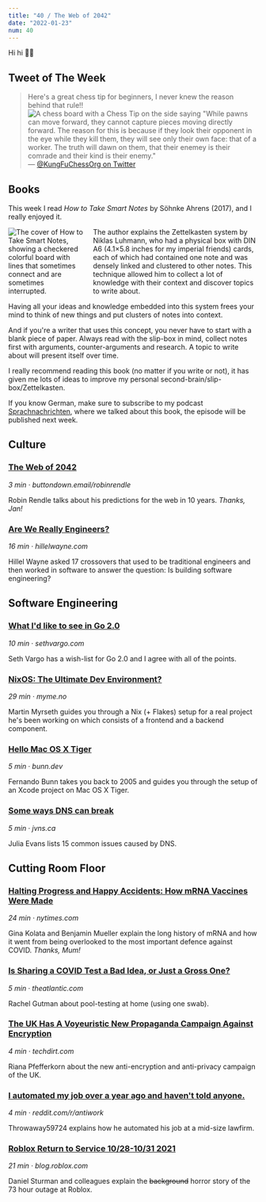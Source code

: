 ```yaml
---
title: "40 / The Web of 2042"
date: "2022-01-23"
num: 40
---
```


Hi hi ✌🏻

## Tweet of The Week

> Here's a great chess tip for beginners, I never knew the reason behind that rule!!
> ![A chess board with a Chess Tip on the side saying "While pawns can move forward, they cannot capture pieces moving directly forward. The reason for this is because if they look their opponent in the eye while they kill them, they will see only their own face: that of a worker. The truth will dawn on them, that their enemey is their comrade and their kind is their enemy."](twitter_image.png)
> — [@KungFuChessOrg on Twitter](https://twitter.com/KungFuChessOrg/status/1483600671148437504)

## Books

This week I read _How to Take Smart Notes_ by Söhnke Ahrens (2017), and I really enjoyed it.

<div style="width: 30%;float: left;padding-right: 20px;">
  <img alt="The cover of How to Take Smart Notes, showing a checkered colorful board with lines that sometimes connect and are sometimes interrupted." src="how_to_take_smart_notes_cover.jpg">
</div>

The author explains the Zettelkasten system by Niklas Luhmann, who had a physical box with DIN A6 (4.1×5.8 inches for my imperial friends) cards, each of which had contained one note and was densely linked and clustered to other notes.
This technique allowed him to collect a lot of knowledge with their context and discover topics to write about.

Having all your ideas and knowledge embedded into this system frees your mind to think of new things and put clusters of notes into context.

And if you're a writer that uses this concept, you never have to start with a blank piece of paper.
Always read with the slip-box in mind, collect notes first with arguments, counter-arguments and research.
A topic to write about will present itself over time.

I really recommend reading this book (no matter if you write or not), it has given me lots of ideas to improve my personal second-brain/slip-box/Zettelkasten.

If you know German, make sure to subscribe to my podcast [Sprachnachrichten](https://sprachnachrichten.fm), where we talked about this book, the episode will be published next week.
<br style="clear: both;">

## Culture

### [The Web of 2042](https://buttondown.email/robinrendle/archive/the-web-of-2042/)

_3 min · buttondown.email/robinrendle_

Robin Rendle talks about his predictions for the web in 10 years. _Thanks, Jan!_

### [Are We Really Engineers?](https://www.hillelwayne.com/post/are-we-really-engineers/)

_16 min · hillelwayne.com_

Hillel Wayne asked 17 crossovers that used to be traditional engineers and then worked in software to answer the question: Is building software engineering?

## Software Engineering

### [What I'd like to see in Go 2.0](https://www.sethvargo.com/what-id-like-to-see-in-go-2/)

_10 min · sethvargo.com_

Seth Vargo has a wish-list for Go 2.0 and I agree with all of the points.

### [NixOS: The Ultimate Dev Environment?](https://myme.no/posts/2022-01-16-nixos-the-ultimate-dev-environment.html)

_29 min · myme.no_

Martin Myrseth guides you through a Nix (+ Flakes) setup for a real project he's been working on which consists of a frontend and a backend component.

### [Hello Mac OS X Tiger](https://bunn.dev/benchmark/2022/01/16/hello-tiger.html)

_5 min · bunn.dev_

Fernando Bunn takes you back to 2005 and guides you through the setup of an Xcode project on Mac OS X Tiger.

### [Some ways DNS can break](https://jvns.ca/blog/2022/01/15/some-ways-dns-can-break/)

_5 min · jvns.ca_

Julia Evans lists 15 common issues caused by DNS.

## Cutting Room Floor

### [Halting Progress and Happy Accidents: How mRNA Vaccines Were Made](https://www.nytimes.com/2022/01/15/health/mrna-vaccine.html)

_24 min · nytimes.com_

Gina Kolata and Benjamin Mueller explain the long history of mRNA and how it went from being overlooked to the most important defence against COVID. _Thanks, Mum!_

### [Is Sharing a COVID Test a Bad Idea, or Just a Gross One?](https://www.theatlantic.com/health/archive/2022/01/sharing-rapid-tests/621318/)

_5 min · theatlantic.com_

Rachel Gutman about pool-testing at home (using one swab).

### [The UK Has A Voyeuristic New Propaganda Campaign Against Encryption](https://www.techdirt.com/articles/20220118/11393948308/uk-has-voyeuristic-new-propaganda-campaign-against-encryption.shtml)

_4 min · techdirt.com_

Riana Pfefferkorn about the new anti-encryption and anti-privacy campaign of the UK.

### [I automated my job over a year ago and haven't told anyone.](https://www.reddit.com/r/antiwork/comments/s2igq9/i_automated_my_job_over_a_year_ago_and_havent/)

_4 min · reddit.com/r/antiwork_

Throwaway59724 explains how he automated his job at a mid-size lawfirm.

### [Roblox Return to Service 10/28-10/31 2021](https://blog.roblox.com/2022/01/roblox-return-to-service-10-28-10-31-2021/)

_21 min · blog.roblox.com_

Daniel Sturman and colleagues explain the ~~background~~ horror story of the 73 hour outage at Roblox.
